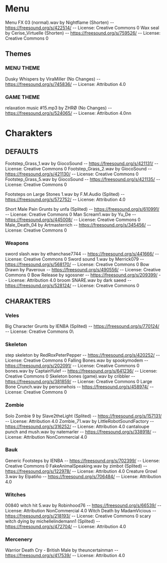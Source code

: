 # Menu
Menu FX 03 (normal).wav by Nightflame (Shorten) -- https://freesound.org/s/422514/ -- License: Creative Commons 0
Wax seal by Cerise_Virtuelle (Shorten) -- https://freesound.org/s/759526/ -- License: Creative Commons 0

## Themes

### MENU THEME
Dusky Whispers by ViraMiller (No Changes) -- https://freesound.org/s/745836/ -- License: Attribution 4.0

### GAME THEME
relaxation music #15.mp3 by ZHRØ (No Changes) -- https://freesound.org/s/524065/ -- License: Attribution 4.0nn

# Charakters
## DEFAULTS
Footstep_Grass_1.wav by GiocoSound -- https://freesound.org/s/421131/ -- License: Creative Commons 0
Footstep_Grass_2.wav by GiocoSound -- https://freesound.org/s/421130/ -- License: Creative Commons 0
Footstep_Grass_5.wav by GiocoSound -- https://freesound.org/s/421135/ -- License: Creative Commons 0

Footsteps on Large Stones 1.wav by F.M.Audio (Splited) -- https://freesound.org/s/572752/ -- License: Attribution 4.0

Short Male Pain Grunts by unfa (Splited) -- https://freesound.org/s/610991/ -- License: Creative Commons 0
Man Scream1.wav by Yu_De -- https://freesound.org/s/445008/ -- License: Creative Commons 0
Male_Death_04 by Artmasterrich -- https://freesound.org/s/345456/ -- License: Creative Commons 0


### Weapons
sword slash.wav by ethanchase7744 -- https://freesound.org/s/441666/ -- License: Creative Commons 0
Sword sound 1.wav by Merrick079 -- https://freesound.org/s/568170/ -- License: Creative Commons 0
Bow Drawn by Paveroux -- https://freesound.org/s/490556/ -- License: Creative Commons 0
Bow Release by sgossner -- https://freesound.org/s/209399/ -- License: Attribution 4.0
broom SNARE.wav by dark saeed -- https://freesound.org/s/528124/ -- License: Creative Commons 0


## CHARAKTERS

### Veles
Big Character Grunts by IENBA (Splited) -- https://freesound.org/s/770124/ -- License: Creative Commons 0\

### Skeleton
step  skeleton by RedRoxPeterPepper -- https://freesound.org/s/420252/ -- License: Creative Commons 0
Falling Bones.wav by spookymodem -- https://freesound.org/s/202091/ -- License: Creative Commons 0
bones.wav by CaptainYulef -- https://freesound.org/s/641236/ -- License: Creative Commons 0
Skeleton bones (game).wav by cribbler -- https://freesound.org/s/381859/ -- License: Creative Commons 0
Large Bone Crunch.wav by personwhois -- https://freesound.org/s/458974/ -- License: Creative Commons 0

### Zombie
Solo Zombie 9 by Slave2theLight (Splited) -- https://freesound.org/s/157131/ -- License: Attribution 4.0
Zombie_71.wav by LittleRobotSoundFactory -- https://freesound.org/s/316252/ -- License: Attribution 4.0
cantaloupe punch and mush.wav by natemarler -- https://freesound.org/s/338918/ -- License: Attribution NonCommercial 4.0

### Bauk
Generic Footsteps by IENBA -- https://freesound.org/s/702399/ -- License: Creative Commons 0
FakeAnimalSpeaking.wav by zimbot (Splited) -- https://freesound.org/s/122978/ -- License: Attribution 4.0
Creature Growl 3.wav by Elpatiño -- https://freesound.org/s/706484/ -- License: Attribution 4.0

### Witches
00840 witch hit 5.wav by Robinhood76 -- https://freesound.org/s/66539/ -- License: Attribution NonCommercial 4.0
Witch Death by MadamVicious -- https://freesound.org/s/218193/ -- License: Creative Commons 0
scary witch dying by michellelindemann1 (Splited) -- https://freesound.org/s/472704/ -- License: Attribution 4.0

### Mercenery
Warrior Death Cry - British Male by theuncertainman -- https://freesound.org/s/417539/ -- License: Attribution 4.0